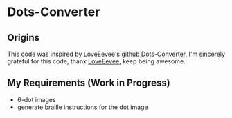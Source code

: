 # Dots-Converter

## Origins
This code was inspired by LoveEevee's github [Dots-Converter](https://github.com/LoveEevee/Dots-Converter).
I'm sincerely grateful for this code, thanx [LoveEevee](https://github.com/LoveEevee), keep being awesome.

## My Requirements (Work in Progress)
- 6-dot images
- generate braille instructions for the dot image
